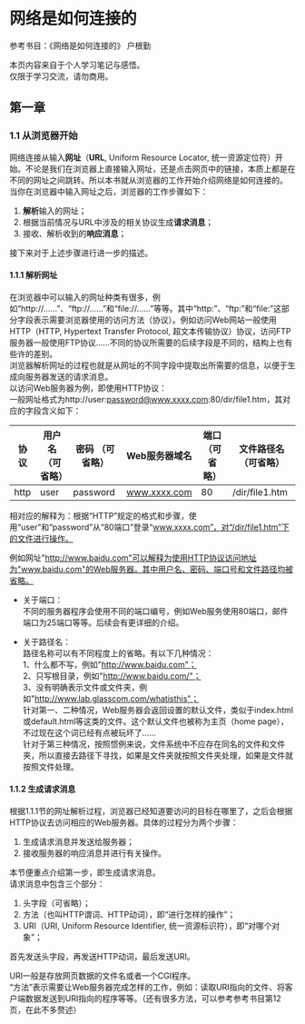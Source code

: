 # 网络是如何连接的
参考书目：《网络是如何连接的》 户根勤  
  
本页内容来自于个人学习笔记与感悟。  
仅限于学习交流，请勿商用。
## 第一章
### 1.1 从浏览器开始
网络连接从输入**网址**（**URL**, Uniform Resource Locator, 统一资源定位符）开始。不论是我们在浏览器上直接输入网址，还是点击网页中的链接，本质上都是在不同的网址之间跳转。所以本书就从浏览器的工作开始介绍网络是如何连接的。  
当你在浏览器中输入网址之后，浏览器的工作步骤如下：
1. **解析**输入的网址；
2. 根据当前情况与URL中涉及的相关协议生成**请求消息**；
3. 接收、解析收到的**响应消息**；
   
接下来对于上述步骤进行进一步的描述。  

#### 1.1.1 解析网址
在浏览器中可以输入的网址种类有很多，例如“http://......”、“ftp://......”和“file://......”等等。其中“http:”、“ftp:”和“file:”这部分字段表示需要浏览器使用的访问方法（协议）。例如访问Web网站一般使用HTTP（HTTP, Hypertext Transfer Protocol, 超文本传输协议）协议，访问FTP服务器一般使用FTP协议......不同的协议所需要的后续字段是不同的，结构上也有些许的差别。  
浏览器解析网址的过程也就是从网址的不同字段中提取出所需要的信息，以便于生成向服务器发送的请求消息。  
以访问Web服务器为例，即使用HTTP协议：  
一般网址格式为http://user:password@www.xxxx.com:80/dir/file1.htm，其对应的字段含义如下：

| 协议 | 用户名（可省略） | 密码 （可省略）     | Web服务器域名  | 端口（可省略） | 文件路径名（可省略）     |
| ---- | ------ | -------- | ---- | ------------- | -------------- |
| http | user   | password | www.xxxx.com   | 80 | /dir/file1.htm |

相对应的解释为：根据“HTTP”规定的格式和步骤，使用“user”和“password”从“80端口”登录“www.xxxx.com”，对“/dir/file1.htm”下的文件进行操作。

例如网址"http://www.baidu.com"可以解释为使用HTTP协议访问地址为"www.baidu.com"的Web服务器。其中用户名、密码、端口号和文件路径均被省略。

- 关于端口：  
不同的服务器程序会使用不同的端口编号，例如Web服务使用80端口，邮件端口为25端口等等。后续会有更详细的介绍。

- 关于路径名：  
路径名称可以有不同程度上的省略。有以下几种情况：  
1、什么都不写，例如"http://www.baidu.com"；  
2、只写根目录，例如"http://www.baidu.com/"；  
3、没有明确表示文件或文件夹，例如"http://www.lab.glasscom.com/whatisthis"；  
针对第一、二种情况，Web服务器会返回设置的默认文件，类似于index.html或default.html等这类的文件。这个默认文件也被称为主页（home page），不过现在这个词已经有点被玩坏了......  
针对于第三种情况，按照惯例来说，文件系统中不应存在同名的文件和文件夹，所以直接去路径下寻找，如果是文件夹就按照文件夹处理，如果是文件就按照文件处理。

#### 1.1.2 生成请求消息
根据1.1.1节的网址解析过程，浏览器已经知道要访问的目标在哪里了，之后会根据HTTP协议去访问相应的Web服务器。具体的过程分为两个步骤：  
1. 生成请求消息并发送给服务器；
2. 接收服务器的响应消息并进行有关操作。

本节便重点介绍第一步，即生成请求消息。  
请求消息中包含三个部分：
1. 头字段（可省略）；
1. 方法（也叫HTTP谓词、HTTP动词），即“进行怎样的操作”；
2. URI（URI, Uniform Resource Identifier, 统一资源标识符），即“对哪个对象”；

首先发送头字段，再发送HTTP动词，最后发送URI。  

URI一般是存放网页数据的文件名或者一个CGI程序。  
“方法”表示需要让Web服务器完成怎样的工作，例如：读取URI指向的文件、将客户端数据发送到URI指向的程序等等。（还有很多方法，可以参考参考书目第12页，在此不多赘述）  

